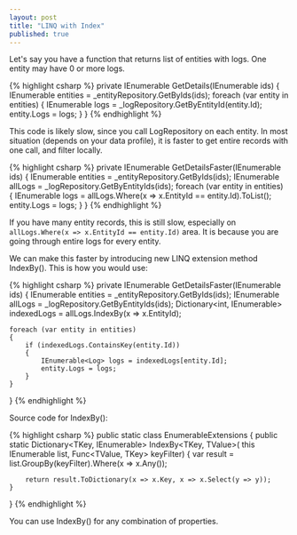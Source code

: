 ```yaml
---
layout: post
title: "LINQ with Index"
published: true
---
```


Let's say you have a function that returns list of entities with logs. One entity may have 0 or more logs.

{% highlight csharp %}
private IEnumerable<Entity> GetDetails(IEnumerable<int> ids)
{
    IEnumerable<Entity> entities = _entityRepository.GetByIds(ids);
    foreach (var entity in entities)
    {
        IEnumerable<Log> logs = _logRepository.GetByEntityId(entity.Id);
        entity.Logs = logs;
    }
}
{% endhighlight %}

This code is likely slow, since you call LogRepository on each entity. In most situation (depends on your data profile), it is faster to get entire records with one call, and filter locally.

{% highlight csharp %}
private IEnumerable<Entity> GetDetailsFaster(IEnumerable<int> ids)
{
    IEnumerable<Entity> entities = _entityRepository.GetByIds(ids);
    IEnumerable<Log> allLogs = _logRepository.GetByEntityIds(ids);
    foreach (var entity in entities)
    {
        IEnumerable<Log> logs = allLogs.Where(x => x.EntityId == entity.Id).ToList();
        entity.Logs = logs;
    }
}
{% endhighlight %}

If you have many entity records, this is still slow, especially on `allLogs.Where(x => x.EntityId == entity.Id)` area. It is because you are going through entire logs for every entity. 

We can make this faster by introducing new LINQ extension method IndexBy(). This is how you would use:

{% highlight csharp %}
private IEnumerable<Entity> GetDetailsFaster(IEnumerable<int> ids)
{
    IEnumerable<Entity> entities = _entityRepository.GetByIds(ids);
    IEnumerable<Log> allLogs = _logRepository.GetByEntityIds(ids);
    Dictionary<int, IEnumerable<Log>> indexedLogs = allLogs.IndexBy(x => x.EntityId);
    
    foreach (var entity in entities)
    {
        if (indexedLogs.ContainsKey(entity.Id))
        {
            IEnumerable<Log> logs = indexedLogs[entity.Id];
            entity.Logs = logs;
        }
    }
}
{% endhighlight %}

Source code for IndexBy():

{% highlight csharp %}
public static class EnumerableExtensions
{
    public static Dictionary<TKey, IEnumerable<TValue>> IndexBy<TKey, TValue>(
        this IEnumerable<TValue> list,
        Func<TValue, TKey> keyFilter)
    {
        var result = list.GroupBy(keyFilter).Where(x => x.Any());

        return result.ToDictionary(x => x.Key, x => x.Select(y => y));
    }
}
{% endhighlight %}

You can use IndexBy() for any combination of properties.